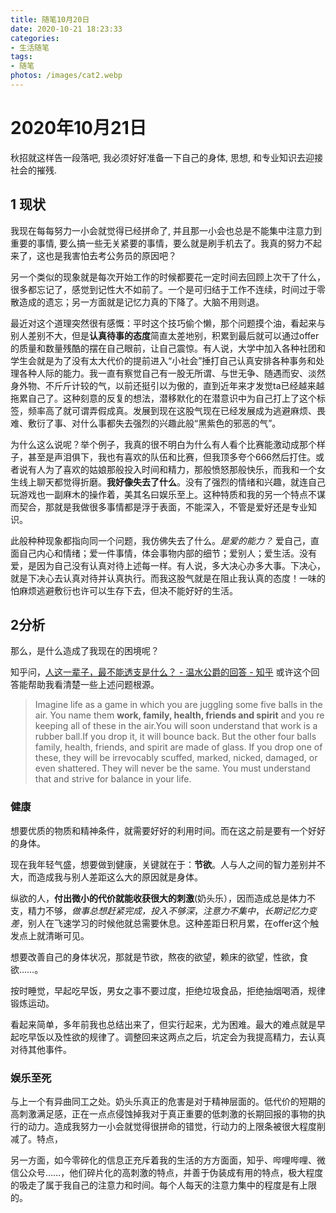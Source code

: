 ```yaml
---
title: 随笔10月20日
date: 2020-10-21 18:23:33
categories:
- 生活随笔
tags:
- 随笔
photos: /images/cat2.webp
---
```


# 2020年10月21日

秋招就这样告一段落吧, 我必须好好准备一下自己的身体, 思想, 和专业知识去迎接社会的摧残. 
<!-- more -->

## 1 现状

我现在每每努力一小会就觉得已经拼命了, 并且那一小会也总是不能集中注意力到重要的事情, 要么搞一些无关紧要的事情，要么就是刷手机去了。我真的努力不起来了，这也是我害怕去考公务员的原因吧？

另一个类似的现象就是每次开始工作的时候都要花一定时间去回顾上次干了什么，很多都忘记了，感觉到记性大不如前了。一个是可归结于工作不连续，时间过于零散造成的遗忘；另一方面就是记忆力真的下降了。大脑不用则退。

最近对这个道理突然很有感慨：平时这个技巧偷个懒，那个问题摸个油，看起来与别人差别不大，但是**认真待事的态度**简直太差地别，积累到最后就可以通过offer的质量和数量残酷的摆在自己眼前，让自己震惊。有人说，大学中加入各种社团和学生会就是为了没有太大代价的提前进入“小社会”捶打自己认真安排各种事务和处理各种人际的能力。我一直有察觉自己有一股无所谓、与世无争、随遇而安、淡然身外物、不斤斤计较的气，以前还挺引以为傲的，直到近年来才发觉ta已经越来越拖累自己了。这种刻意的反复的想法，潜移默化的在潜意识中为自己打上了这个标签，频率高了就可谓弄假成真。发展到现在这股气现在已经发展成为逃避麻烦、畏难、敷衍了事、对什么事都失去强烈的兴趣此般“黑紫色的邪恶的气”。

为什么这么说呢？举个例子，我真的很不明白为什么有人看个比赛能激动成那个样子，甚至是声泪俱下，我也有喜欢的队伍和比赛，但我顶多夸个666然后打住。或者说有人为了喜欢的姑娘那般投入时间和精力，那般愤怒那般快乐，而我和一个女生线上聊天都觉得折磨。**我好像失去了什么**。没有了强烈的情绪和兴趣，就连自己玩游戏也一副麻木的操作着，美其名曰娱乐至上。这种特质和我的另一个特点不谋而契合，那就是我做很多事情都是浮于表面，不能深入，不管是爱好还是专业知识。

此般种种现象都指向同一个问题，我仿佛失去了什么。*是爱的能力？* 爱自己，直面自己内心和情绪；爱一件事情，体会事物内部的细节；爱别人；爱生活。没有爱，是因为自己没有认真对待上述每一样。有人说，多大决心办多大事。下决心，就是下决心去认真对待并认真执行。而我这股气就是在阻止我认真的态度！一味的怕麻烦逃避敷衍也许可以生存下去，但决不能好好的生活。

## 2分析

那么，是什么造成了我现在的困境呢？

知乎问，[人这一辈子，最不能透支是什么？ - 温水公爵的回答 - 知乎]( https://www.zhihu.com/question/422796779/answer/1507988868) 或许这个回答能帮助我看清楚一些上述问题根源。

> Imagine life as a game in which you are juggling some five balls in the air. You name them **work, family, health, friends and spirit** and you re keeping all of these in the air.You will soon understand that work is a rubber ball.If you drop it, it will bounce back. But the other four balls family, health, friends, and spirit are made of glass. If you drop one of these, they will be irrevocably scuffed, marked, nicked, damaged, or even shattered. They will never be the same. You must understand that and strive for balance in your life.

### 健康

想要优质的物质和精神条件，就需要好好的利用时间。而在这之前是要有一个好好的身体。

现在我年轻气盛，想要做到健康，关键就在于：**节欲**。人与人之间的智力差别并不大，而造成我与别人差距这么大的原因就是身体。

纵欲的人，**付出微小的代价就能收获很大的刺激**(奶头乐），因而造成总是体力不支，精力不够，*做事总想赶紧完成，投入不够深*，*注意力不集中*，*长期记忆力变差*，别人在飞速学习的时候他就总需要休息。这种差距日积月累，在offer这个触发点上就清晰可见。

想要改善自己的身体状况，那就是节欲，熬夜的欲望，赖床的欲望，性欲，食欲……。

按时睡觉，早起吃早饭，男女之事不要过度，拒绝垃圾食品，拒绝抽烟喝酒，规律锻炼运动。

看起来简单，多年前我也总结出来了，但实行起来，尤为困难。最大的难点就是早起吃早饭以及性欲的规律了。调整回来这两点之后，坑定会为我提高精力，去认真对待其他事件。

### 娱乐至死

与上一个有异曲同工之处。奶头乐真正的危害是对于精神层面的。低代价的短期的高刺激满足感，正在一点点侵蚀掉我对于真正重要的低刺激的长期回报的事物的执行的动力。造成我努力一小会就觉得很拼命的错觉，行动力的上限条被很大程度削减了。特点，

另一方面，如今零碎化的信息正充斥着我的生活的方方面面，知乎、哔哩哔哩、微信公众号……，他们碎片化的高刺激的特点，并善于伪装成有用的特点，极大程度的吸走了属于我自己的注意力和时间。每个人每天的注意力集中的程度是有上限的。